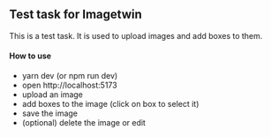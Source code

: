 ## Test task for Imagetwin

This is a test task. It is used to upload images and add boxes to them.

#### How to use
  - yarn dev (or npm run dev)
  - open http://localhost:5173
  - upload an image
  - add boxes to the image (click on box to select it)
  - save the image
  - (optional) delete the image or edit
